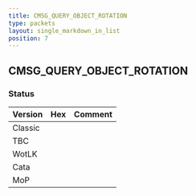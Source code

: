 ```yaml
---
title: CMSG_QUERY_OBJECT_ROTATION
type: packets
layout: single_markdown_in_list
position: 7
---
```


## CMSG_QUERY_OBJECT_ROTATION

### Status

Version    | Hex        | Comment
---------- | ---------- | ---------- 
Classic    |            |
TBC        |            |
WotLK      |            |
Cata       |            |
MoP        |            |